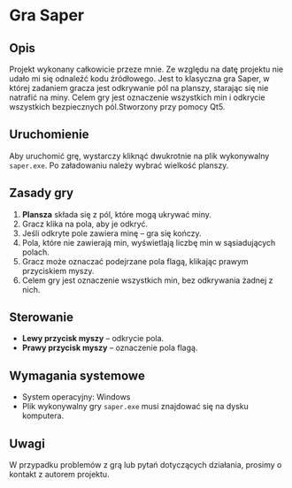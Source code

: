 # Gra Saper

## Opis
Projekt wykonany całkowicie przeze mnie. Ze względu na datę projektu nie udało mi się odnaleźć kodu źródłowego.
Jest to klasyczna gra Saper, w której zadaniem gracza jest odkrywanie pól na planszy, starając się nie natrafić na miny. Celem gry jest oznaczenie wszystkich min i odkrycie wszystkich bezpiecznych pól.Stworzony przy pomocy Qt5.

## Uruchomienie

Aby uruchomić grę, wystarczy kliknąć dwukrotnie na plik wykonywalny `saper.exe`. Po załadowaniu należy wybrać wielkość planszy.

## Zasady gry

1. **Plansza** składa się z pól, które mogą ukrywać miny.
2. Gracz klika na pola, aby je odkryć.
3. Jeśli odkryte pole zawiera minę – gra się kończy.
4. Pola, które nie zawierają min, wyświetlają liczbę min w sąsiadujących polach.
5. Gracz może oznaczać podejrzane pola flagą, klikając prawym przyciskiem myszy.
6. Celem gry jest oznaczenie wszystkich min, bez odkrywania żadnej z nich.

## Sterowanie

- **Lewy przycisk myszy** – odkrycie pola.
- **Prawy przycisk myszy** – oznaczenie pola flagą.

## Wymagania systemowe

- System operacyjny: Windows
- Plik wykonywalny gry `saper.exe` musi znajdować się na dysku komputera.

## Uwagi

W przypadku problemów z grą lub pytań dotyczących działania, prosimy o kontakt z autorem projektu.
